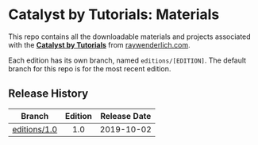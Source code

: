 # Catalyst by Tutorials: Materials


This repo contains all the downloadable materials and projects associated with the **[Catalyst by Tutorials](https://store.raywenderlich.com/products/catalyst-by-tutorials)** from [raywenderlich.com](https://www.raywenderlich.com).

Each edition has its own branch, named `editions/[EDITION]`. The default branch for this repo is for the most recent edition.

## Release History

| Branch                                                                           | Edition | Release Date |
| -------------------------------------------------------------------------------- |:-------:|:------------:|
| [editions/1.0](https://github.com/raywenderlich/cat-materials/tree/editions/1.0) | 1.0     | 2019-10-02   |

